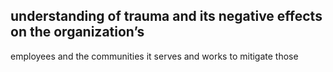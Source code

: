 ## understanding of trauma and its negative effects on the organization’s

employees and the communities it serves and works to mitigate those